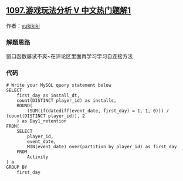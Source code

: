 ## [1097.游戏玩法分析 V 中文热门题解1](https://leetcode.cn/problems/game-play-analysis-v/solutions/100000/chuang-kou-han-shu-by-yukikiki)

作者：[yukikiki](https://leetcode.cn/u/yukikiki)

### 解题思路
窗口函数屡试不爽~在评论区里面再学习学习自连接方法

### 代码

```mysql
# Write your MySQL query statement below
SELECT
    first_day as install_dt,
    count(DISTINCT player_id) as installs,
    ROUND(
        (SUM(if(datediff(event_date, first_day) = 1, 1, 0))) / (count(DISTINCT player_id)), 2
    ) as Day1_retention
FROM(
    SELECT
        player_id,
        event_date,
        MIN(event_date) over(partition by player_id) as first_day
    FROM
        Activity
) a 
GROUP BY 
    first_day


```